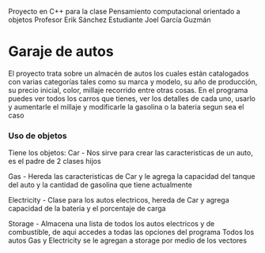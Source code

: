 Proyecto en C++ para la clase Pensamiento computacional orientado a objetos
Profesor Erik Sánchez 
Estudiante Joel García Guzmán

# Garaje de autos

El proyecto trata sobre un almacén de autos los cuales están catalogados con varias categorías
tales como su marca y modelo, su año de producción, su precio inicial, color, millaje recorrido
entre otras cosas.
En el programa puedes ver todos los carros que tienes, ver los detalles de cada uno, usarlo y aumentarle 
el millaje y modificarle la gasolina o la bateria segun sea el caso

### Uso de objetos 

Tiene los objetos:
Car - Nos sirve para crear las caracteristicas de un auto, es el padre de 2 clases hijos

Gas - Hereda las caracteristicas de Car y le agrega la capacidad del tanque del auto y la cantidad de gasolina que tiene actualmente

Electricity - Clase para los autos electricos, hereda de Car y agrega capacidad de la bateria y el porcentaje de carga

Storage - Almacena una lista de todos los autos electricos y de combustible, de aqui accedes a todas las opciones del programa
Todos los autos Gas y Electricity se le agregan a storage por medio de los vectores


